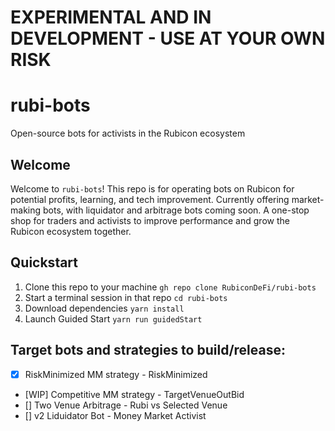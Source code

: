 # EXPERIMENTAL AND IN DEVELOPMENT - USE AT YOUR OWN RISK

# rubi-bots
Open-source bots for activists in the Rubicon ecosystem

## Welcome
Welcome to `rubi-bots`! This repo is for operating bots on Rubicon for potential profits, learning, and tech improvement. Currently offering market-making bots, with liquidator and arbitrage bots coming soon. A one-stop shop for traders and activists to improve performance and grow the Rubicon ecosystem together.

## Quickstart
1. Clone this repo to your machine `gh repo clone RubiconDeFi/rubi-bots`
2. Start a terminal session in that repo `cd rubi-bots`
3. Download dependencies `yarn install`
4. Launch Guided Start `yarn run guidedStart`

## Target bots and strategies to build/release:
- [X] RiskMinimized MM strategy - RiskMinimized
- [WIP] Competitive MM strategy - TargetVenueOutBid
- [] Two Venue Arbitrage - Rubi vs Selected Venue
- [] v2 Liduidator Bot - Money Market Activist
